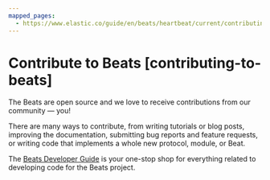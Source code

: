 ```yaml
---
mapped_pages:
  - https://www.elastic.co/guide/en/beats/heartbeat/current/contributing-to-beats.html
---
```


# Contribute to Beats [contributing-to-beats]

The Beats are open source and we love to receive contributions from our community — you!

There are many ways to contribute, from writing tutorials or blog posts, improving the documentation, submitting bug reports and feature requests, or writing code that implements a whole new protocol, module, or Beat.

The [Beats Developer Guide](http://www.elastic.co/guide/en/beats/devguide/master/index.md) is your one-stop shop for everything related to developing code for the Beats project.


